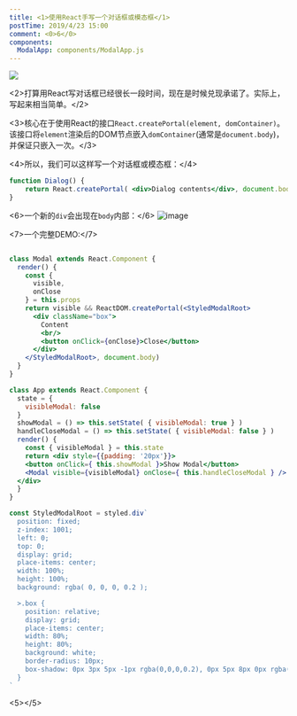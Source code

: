 ```yaml
---
title: <1>使用React手写一个对话框或模态框</1>
postTime: 2019/4/23 15:00
comment: <0>6</0>
components:
  ModalApp: components/ModalApp.js
---
```


![](https://user-images.githubusercontent.com/23733477/56563695-f17a9b00-65de-11e9-969f-f98977e7e9a1.png)

<2>打算用React写对话框已经很长一段时间，现在是时候兑现承诺了。实际上，写起来相当简单。</2>

<3>核心在于使用React的接口`React.createPortal(element, domContainer)`。该接口将`element`渲染后的DOM节点嵌入`domContainer`(通常是`document.body`)，并保证只嵌入一次。</3>

<4>所以，我们可以这样写一个对话框或模态框：</4>
```jsx
function Dialog() {
    return React.createPortal( <div>Dialog contents</div>, document.body )
}
```

<6>一个新的`div`会出现在`body`内部：</6>
![image](https://user-images.githubusercontent.com/23733477/56560376-d86dec00-65d6-11e9-95f5-bcfb31fcf16f.png)


<7>一个完整DEMO:</7>

<ModalApp />

```jsx

class Modal extends React.Component {
  render() {
    const {
      visible,
      onClose
    } = this.props
    return visible && ReactDOM.createPortal(<StyledModalRoot>
      <div className="box">
        Content
        <br/>
        <button onClick={onClose}>Close</button>
      </div>
    </StyledModalRoot>, document.body)
  }
}

class App extends React.Component {
  state = {
    visibleModal: false
  }
  showModal = () => this.setState( { visibleModal: true } )
  handleCloseModal = () => this.setState( { visibleModal: false } )
  render() {
    const { visibleModal } = this.state
    return <div style={{padding: '20px'}}>
    <button onClick={ this.showModal }>Show Modal</button>
    <Modal visible={visibleModal} onClose={ this.handleCloseModal } />
  </div>
  }
}

const StyledModalRoot = styled.div`
  position: fixed;
  z-index: 1001;
  left: 0;
  top: 0;
  display: grid;
  place-items: center;
  width: 100%;
  height: 100%;
  background: rgba( 0, 0, 0, 0.2 );

  >.box {
    position: relative;
    display: grid;
    place-items: center;
    width: 80%;
    height: 80%;
    background: white;
    border-radius: 10px;
    box-shadow: 0px 3px 5px -1px rgba(0,0,0,0.2), 0px 5px 8px 0px rgba(0,0,0,0.14), 0px 1px 14px 0px rgba(0,0,0,0.12);
  }
`
```



<5></5>
